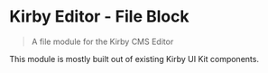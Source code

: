 # Kirby Editor - File Block

> A file module for the Kirby CMS Editor

This module is mostly built out of existing Kirby UI Kit components.
